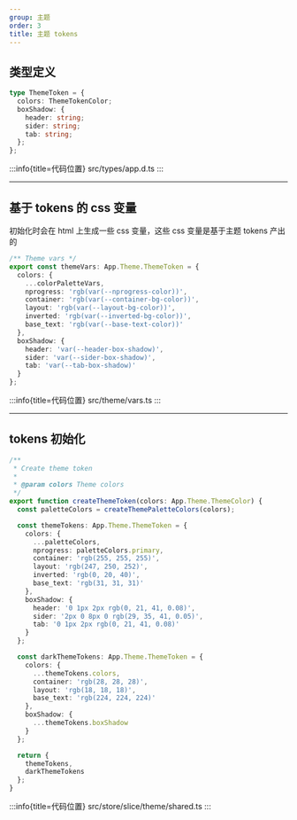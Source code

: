 ```yaml
---
group: 主题
order: 3
title: 主题 tokens
---
```


## 类型定义

```ts
type ThemeToken = {
  colors: ThemeTokenColor;
  boxShadow: {
    header: string;
    sider: string;
    tab: string;
  };
};
```


:::info{title=代码位置}
src/types/app.d.ts
:::


---


## 基于 tokens 的 css 变量

初始化时会在 html 上生成一些 css 变量，这些 css 变量是基于主题 tokens 产出的

```ts
/** Theme vars */
export const themeVars: App.Theme.ThemeToken = {
  colors: {
    ...colorPaletteVars,
    nprogress: 'rgb(var(--nprogress-color))',
    container: 'rgb(var(--container-bg-color))',
    layout: 'rgb(var(--layout-bg-color))',
    inverted: 'rgb(var(--inverted-bg-color))',
    base_text: 'rgb(var(--base-text-color))'
  },
  boxShadow: {
    header: 'var(--header-box-shadow)',
    sider: 'var(--sider-box-shadow)',
    tab: 'var(--tab-box-shadow)'
  }
};
```

:::info{title=代码位置}
src/theme/vars.ts
:::


--- 

## tokens 初始化

```ts
/**
 * Create theme token
 *
 * @param colors Theme colors
 */
export function createThemeToken(colors: App.Theme.ThemeColor) {
  const paletteColors = createThemePaletteColors(colors);

  const themeTokens: App.Theme.ThemeToken = {
    colors: {
      ...paletteColors,
      nprogress: paletteColors.primary,
      container: 'rgb(255, 255, 255)',
      layout: 'rgb(247, 250, 252)',
      inverted: 'rgb(0, 20, 40)',
      base_text: 'rgb(31, 31, 31)'
    },
    boxShadow: {
      header: '0 1px 2px rgb(0, 21, 41, 0.08)',
      sider: '2px 0 8px 0 rgb(29, 35, 41, 0.05)',
      tab: '0 1px 2px rgb(0, 21, 41, 0.08)'
    }
  };

  const darkThemeTokens: App.Theme.ThemeToken = {
    colors: {
      ...themeTokens.colors,
      container: 'rgb(28, 28, 28)',
      layout: 'rgb(18, 18, 18)',
      base_text: 'rgb(224, 224, 224)'
    },
    boxShadow: {
      ...themeTokens.boxShadow
    }
  };

  return {
    themeTokens,
    darkThemeTokens
  };
}
```

:::info{title=代码位置}
src/store/slice/theme/shared.ts
:::
